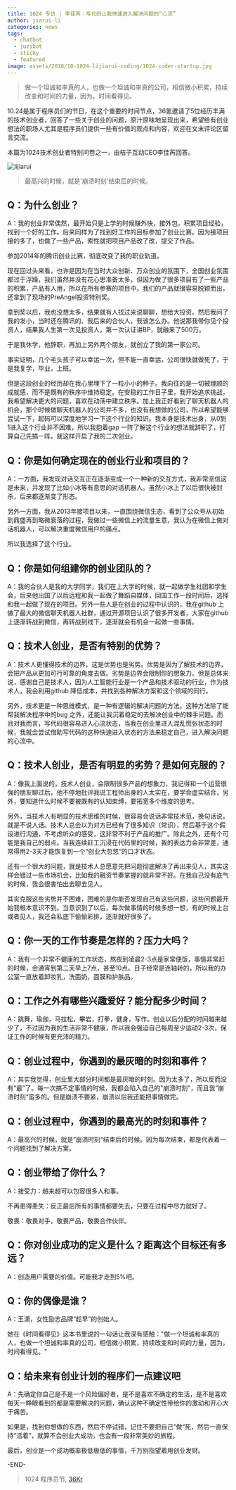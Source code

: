 ```yaml
---
title: 1024 专访 | 李佳芮：写代码让我快速进入解决问题的“心流”
author: jiarui-li
categories: news
tags:
  - chatbot
  - juzibot
  - sticky
  - featured
image: assets/2018/10-1024-lijiarui-coding/1024-coder-startup.jpg
---
```


> 做一个坦诚和率真的人，也做一个坦诚和率真的公司，相信微小积累，持续改变和时间的力量，因为，时间看得见。

10.24是属于程序员们的节日，在这个重要的时间节点，36氪邀请了5位经历丰满的技术创业者，回答了一些关于创业的问题，原汁原味地呈现出来，希望给有创业想法的职场人尤其是程序员们提供一些有价值的观点和内容，欢迎在文末评论区留言交流。

本篇为1024技术创业者特别问卷之一，由桔子互动CEO李佳芮回答。

![lijiarui](/assets/2018/10-1024-lijiarui-coding/lijiarui.jpg)
> 最高兴的时候，就是'崩溃时刻'结束后的时候。

## Q：为什么创业？

A：我的创业非常偶然，最开始只是上学的时候赚外快，接外包，积累项目经验，找到一个好的工作。后来同样为了找到好工作的目标参加了创业比赛。因为接项目接的多了，也做了一些产品，索性就把项目产品改了改，提交了作品。

参加2014年的腾讯创业比赛，彻底改变了我的职业轨道。

现在回过头来看，也许是因为在当时大众创新、万众创业的氛围下，全国创业氛围都过于浮躁，我们虽然并没有花心思准备太多，但因为做了很多项目有了一些产品的积累，产品有人用，所以在所有参赛的项目中，我们的产品就很容易脱颖而出，还拿到了现场的PreAngel投资特别奖。

拿到奖以后，我也没想太多，结果就有人找过来说聊聊，想给大投资。然后我问了我的发小，当时还在腾讯的、我后来的合伙人，我该怎么办。他说那我带你见个投资人，结果我人生第一次见投资人，第一次认证讲BP，就融来了500万。

于是我休学，他辞职，再加上另外两个朋友，就创立了我的第一家公司。

事实证明，几个毛头孩子可以幸运一次，但不能一直幸运，公司很快就做死了，于是我复学，毕业，上班。

但是这段创业的经历却在我心里埋下了一粒小小的种子。我向往的是一切被理顺的成就感，而不是既有的秩序中维持稳定。在安稳的工作日子里，我开始追求挑战，我希望解决更大的问题，喜欢在动荡中建立秩序。加上我正好看到了聊天机器人的机会，那个时候做聊天机器人的公司并不多，也没有我想做的公司，所以希望能够尝试一下，起码可以深度地学习一下这个行业的知识。我本身是技术出身，从0到1进入这个行业并不困难，所以我抱着gap 一阵了解这个行业的想法就辞职了，打算自己先搞一阵，就这样开启了我的二次创业。

## Q：你是如何确定现在的创业行业和项目的？

A：一方面，我发现对话交互正在逐渐变成一个一种新的交互方式，我非常坚信这是未来，并发现了比如小冰等有意思的对话机器人。虽然小冰上了以后很快被封杀，后来都逐渐变了形态。

另外一方面，我从2013年接项目以来，一直围绕微信生态，看到了公众号从初始到鼎盛再到略微衰落的过程，我做过一些微信上的流量生意，我认为在微信上做对话机器人，可以解决重度微信用户的痛点。

所以我选择了这个行业。

## Q：你是如何组建你的创业团队的？

A：我的合伙人是我的大学同学，我们在上大学的时候，就一起做学生社团和学生会，后来他出国了以后远程和我一起做了舞蹈自媒体，回国工作一段时间后，选择和我一起做了现在的项目。另外一些人是在创业的过程中认识的，我在github 上做了最大的微信聊天机器人社群，通过开源项目认识了很多开发者，大家在github上逐渐转战到微信，再转战到线下，逐渐就会有机会一起做一些事情。

## Q：技术人创业，是否有特别的优势？

A：技术人更懂得技术的边界，这是优势也是劣势。优势是因为了解技术的边界，会把产品从更加可行可靠的角度去做。劣势是边界会限制你的想象力。但是总体来说，感谢自己是技术人，因为人工智能行业是一个产品和技术驱动的行业，作为技术人，我会利用github 降低成本，并找到各种解决方案和这个领域的同行。

另外，技术更是一种思维模式，是一种有逻辑的解决问题的方法。这种方法除了能帮我解决程序中的bug 之外，还能让我沉着稳定的去解决创业中的棘手问题。而且对我而言，写代码很容易进入心流状态，当我在创业里进入混乱慌张状态的时候，我就会尝试借助写代码的这种快速进入状态的方法来稳定自己，进入解决问题的心流中。

## Q：技术人创业，是否有明显的劣势？是如何克服的？

A：像我上面说的，技术人创业，会限制很多产品的想象力，我记得和一个运营很强的朋友聊过后，他不停地批评我说工程师出身的人太实在，要学会虚实结合，另外，要知道什么时候不要被既有的认知束缚，要拓宽多个维度的思考。

另外，当技术人有明显的技术思维的时候，很容易会说话非常技术范，换句话说，就是不说人话。技术人总会以为对方已经有了很多知识（常识），然后基于这个假设进行沟通，不考虑听众的感受，这非常不利于产品的推广。除此之外，还有个可能是我自己的弱点。当我连续赶工沉浸在代码里的时候，我的表达力会非常差，通常得用2-3天才能恢复到一个“创业大忽悠”的口才状态。

还有一个很大的问题，就是技术人总愿意先把问题彻底解决了再出来见人，其实这样会错过一些市场机会，比如我的融资节奏掌握的就非常不好。在我自己没有底气的时候，我会很害怕出去聊去见人。

其实克服这些劣势并不困难，困难的是你能否发现自己有这些问题，这些问题最开始我根本意识不到。当意识到了以后，每次做事情的时候多想一想，有的时候上台或者见人，我还会私底下偷偷彩排，逐渐就好很多了。

## Q：你一天的工作节奏是怎样的？压力大吗？

A：我有一个非常不健康的工作状态，熬夜到凌晨2-3点是家常便饭，事情非常赶的时候，会通宵到第二天早上7点，甚至10点。日子经常是连轴转的，所以我的办公室一直放着卸妆乳，洗面奶，面膜和护肤品。

## Q：工作之外有哪些兴趣爱好？能分配多少时间？

A：跳舞，瑜伽，马拉松，攀岩，打拳，健身，写作。创业以后分配的时间越来越少了，不过因为我的生活非常不健康，所以我会强迫自己每周至少运动2-3次，保证工作的时候有更充沛的精力。

## Q：创业过程中，你遇到的最灰暗的时刻和事件？

A：其实我觉得，创业里大部分时间都是最灰暗的时刻。因为太多了，所以反而没有“最”了。每一次搞不定事情的时候，我都会陷入自己的"崩溃时刻"，而且我”崩溃时刻“蛮多的。但是崩溃不要紧，崩溃以后我还能把事情做完。

## Q：创业过程中，你遇到的最高光的时刻和事件？

A：最高兴的时候，就是”崩溃时刻“结束后的时候。因为每次结束，都是代表着一个问题找到了解决方案。

## Q：创业带给了你什么？

A：接受力：越来越可以包容很多人和事。

不再患得患失：反正最后所有的事情都要失去，只要在过程中尽力就好了。

敬畏：敬畏对手，敬畏产品，敬畏合作伙伴。

## Q：你对创业成功的定义是什么？距离这个目标还有多远？

A：创造用户需要的价值。可能我才走到5%吧。

## Q：你的偶像是谁？

A：王潇，女性励志品牌“趁早”的创始人。

她在《时间看得见》这本书里说的一句话让我深有感触："做一个坦诚和率真的人，也做一个坦诚和率真的公司，相信微小积累，持续改变和时间的力量，因为，时间看得见。"

## Q：给未来有创业计划的程序们一点建议吧

A：先确定你自己是不是一个风险偏好者，是不是喜欢不确定的生活，是不是喜欢每天一睁眼看到的都是需要解决的问题，确认这种不确定性带给你的激动和开心大于痛苦。

如果是，找到你想做的东西，然后不停试错，记住不要把自己“做“死，然后一直保持“活着”，就算不会创业大成功，也会有一段非常美妙的旅程。

最后，创业是一个成功概率极低极低的事情，千万别指望着用创业发财。

-END-

> 1024 程序员节, [36Kr](https://36kr.com/p/5157138)
